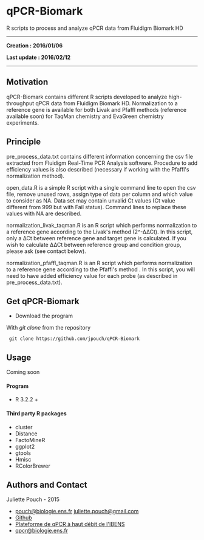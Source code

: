 # qPCR-Biomark
R scripts to process and analyze qPCR data from Fluidigm Biomark HD

---

**Creation : 2016/01/06**

**Last update : 2016/02/12**

---

## Motivation

qPCR-Biomark contains different R scripts developed to analyze high-throughput qPCR data from Fluidigm Biomark HD.
Normalization to a reference gene is available for both Livak and Pfaffl methods (reference available soon) for TaqMan chemistry and EvaGreen chemistry experiments.


## Principle

pre_process_data.txt contains different information concerning the csv file extracted from Fluidigm Real-Time PCR Analysis software. Procedure to add efficiency values is also described (necessary if working with the Pfaffl's normalization method).

open_data.R is a simple R script with a single command line to open the csv file, remove unused rows, assign type of data per column and which value to consider as NA. Data set may contain unvalid Ct values (Ct value different from 999 but with Fail status). Command lines to replace these values with NA are described.

normalization_livak_taqman.R is an R script which performs normalization to a reference gene according to the Livak's method (2^-∆∆Ct). In this script, only a ∆Ct between reference gene and target gene is calculated. If you wish to calculate ∆∆Ct between reference group and condition group, please ask (see contact below).

normalization_pfaffl_taqman.R is an R script which performs normalization to a reference gene according to the Pfaffl's method . In this script, you will need to have added efficiency value for each probe (as described in pre_process_data.txt).

## Get qPCR-Biomark

* Download the program

With *git clone* from the repository
 
```	git clone https://github.com/jpouch/qPCR-Biomark```


## Usage

Coming soon

#### Program

* R 3.2.2 +

#### Third party R packages

* cluster
* Distance
* FactoMineR
* ggplot2
* gtools
* Hmisc
* RColorBrewer

## Authors and Contact

Juliette Pouch - 2015
* <pouch@biologie.ens.fr>  <juliette.pouch@gmail.com>
* [Github](https://github.com/jpouch)
* [Plateforme de qPCR à haut débit de l'IBENS](http://www.ibens.ens.fr/spip.php?rubrique46)
* <qpcr@biologie.ens.fr>

